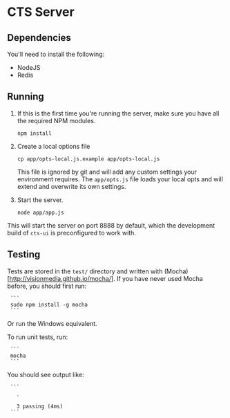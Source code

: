 CTS Server
==========

Dependencies
------------

You'll need to install the following:

* NodeJS
* Redis

Running
-------

1. If this is the first time you're running the server, make sure you have all
the required NPM modules.

     ```
     npm install
     ```

2. Create a local options file

     ```
     cp app/opts-local.js.example app/opts-local.js
     ```

   This file is ignored by git and will add any custom settings your
   environment requires. The `app/opts.js` file loads your local opts and will
   extend and overwrite its own settings.

3. Start the server.

     ```
     node app/app.js
     ```

This will start the server on port 8888 by default, which the development build
of `cts-ui` is preconfigured to work with.

Testing
-------

Tests are stored in the `test/` directory and written with
(Mocha)[http://visionmedia.github.io/mocha/]. If you have never used Mocha
before, you should first run:

     ```
     sudo npm install -g mocha
     ```

Or run the Windows equivalent.

To run unit tests, run:

     ```
     mocha
     ```

You should see output like:

     ```
       ․

       3 passing (4ms)
     ```


